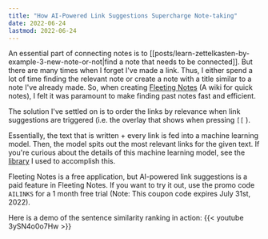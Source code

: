 ```yaml
---
title: "How AI-Powered Link Suggestions Supercharge Note-taking"
date: 2022-06-24
lastmod: 2022-06-24
---
```

An essential part of connecting notes is to [[posts/learn-zettelkasten-by-example-3-new-note-or-not|find a note that needs to be connected]]. But there are many times when I forget I've made a link. Thus, I either spend a lot of time finding the relevant note or create a note with a title similar to a note I've already made. So, when creating [Fleeting Notes](https://fleetingnotes.app) (A wiki for quick notes), I felt it was paramount to make finding past notes fast and efficient. 

The solution I've settled on is to order the links by relevance when link suggestions are triggered (i.e. the overlay that shows when pressing `[[` ).

Essentially, the text that is written + every link is fed into a machine learning model. Then, the model spits out the most relevant links for the given text. If you're curious about the details of this machine learning model, see the [library](https://www.npmjs.com/package/@tensorflow-models/universal-sentence-encoder) I used to accomplish this.

Fleeting Notes is a free application, but AI-powered link suggestions is a paid feature in Fleeting Notes. If you want to try it out, use the promo code `AILINKS` for a 1 month free trial (Note: This coupon code expires July 31st, 2022).

Here is a demo of the sentence similarity ranking in action:
{{< youtube 3ySN4o0o7Hw >}}
